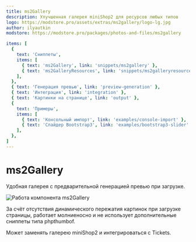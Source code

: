 ```yaml
---
title: ms2Gallery
description: Улучшенная галерея miniShop2 для ресурсов любых типов
logo: https://modstore.pro/assets/extras/ms2gallery/logo-lg.jpg
author: ilyautkin
modstore: https://modstore.pro/packages/photos-and-files/ms2gallery

items: [
  {
    text: 'Сниппеты',
    items: [
      { text: 'ms2Gallery', link: 'snippets/ms2gallery' },
      { text: 'ms2GalleryResources', link: 'snippets/ms2galleryresources' },
    ],
  },
  { text: 'Генерация превью', link: 'preview-generation' },
  { text: 'Интеграция', link: 'integration' },
  { text: 'Картинки на странице', link: 'output' },
  {
    text: 'Примеры',
    items: [
      { text: 'Консольный импорт', link: 'examples/console-import' },
      { text: 'Слайдер Bootstrap3', link: 'examples/bootstrap3-slider' },
    ],
  },
]
---
```

# ms2Gallery

Удобная галерея с предварительной генерацией превью при загрузке.

![Работа компонента ms2Gallery](https://file.modx.pro/files/5/0/9/509cbabf4f3be9765ed0ac386c0f17a4.gif)

За счёт отсутствия динамического пережатия картинок при загрузке страницы, работает молниеносно и не использует дополнительные сниппеты типа phpthumbof.

Может заменять галерею miniShop2 и интегрироваться с Tickets.
